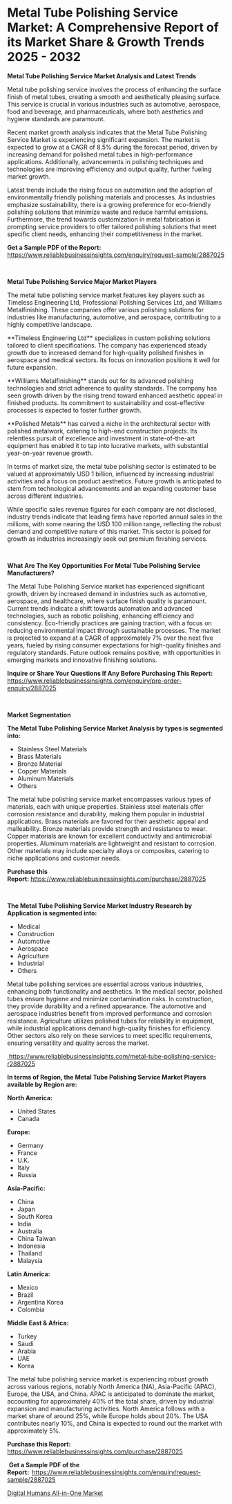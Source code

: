 <p><h1>Metal Tube Polishing Service Market: A Comprehensive Report of its Market Share & Growth Trends 2025 - 2032</h1></p><p><strong>Metal Tube Polishing Service Market Analysis and Latest Trends</strong></p>
<p><p>Metal tube polishing service involves the process of enhancing the surface finish of metal tubes, creating a smooth and aesthetically pleasing surface. This service is crucial in various industries such as automotive, aerospace, food and beverage, and pharmaceuticals, where both aesthetics and hygiene standards are paramount. </p><p>Recent market growth analysis indicates that the Metal Tube Polishing Service Market is experiencing significant expansion. The market is expected to grow at a CAGR of 8.5% during the forecast period, driven by increasing demand for polished metal tubes in high-performance applications. Additionally, advancements in polishing techniques and technologies are improving efficiency and output quality, further fueling market growth. </p><p>Latest trends include the rising focus on automation and the adoption of environmentally friendly polishing materials and processes. As industries emphasize sustainability, there is a growing preference for eco-friendly polishing solutions that minimize waste and reduce harmful emissions. Furthermore, the trend towards customization in metal fabrication is prompting service providers to offer tailored polishing solutions that meet specific client needs, enhancing their competitiveness in the market.</p></p>
<p><strong>Get a Sample PDF of the Report:&nbsp;</strong> <a href="https://www.reliablebusinessinsights.com/enquiry/request-sample/2887025?utm_campaign=3128&utm_medium=2&utm_source=Github&utm_content=ia&utm_term=13032025&utm_id=metal-tube-polishing-service">https://www.reliablebusinessinsights.com/enquiry/request-sample/2887025</a></p>
<p>&nbsp;</p>
<p><strong>Metal Tube Polishing Service Major Market Players</strong></p>
<p><p>The metal tube polishing service market features key players such as Timeless Engineering Ltd, Professional Polishing Services Ltd, and Williams Metalfinishing. These companies offer various polishing solutions for industries like manufacturing, automotive, and aerospace, contributing to a highly competitive landscape.</p><p>**Timeless Engineering Ltd** specializes in custom polishing solutions tailored to client specifications. The company has experienced steady growth due to increased demand for high-quality polished finishes in aerospace and medical sectors. Its focus on innovation positions it well for future expansion.</p><p>**Williams Metalfinishing** stands out for its advanced polishing technologies and strict adherence to quality standards. The company has seen growth driven by the rising trend toward enhanced aesthetic appeal in finished products. Its commitment to sustainability and cost-effective processes is expected to foster further growth.</p><p>**Polished Metals** has carved a niche in the architectural sector with polished metalwork, catering to high-end construction projects. Its relentless pursuit of excellence and investment in state-of-the-art equipment has enabled it to tap into lucrative markets, with substantial year-on-year revenue growth.</p><p>In terms of market size, the metal tube polishing sector is estimated to be valued at approximately USD 1 billion, influenced by increasing industrial activities and a focus on product aesthetics. Future growth is anticipated to stem from technological advancements and an expanding customer base across different industries.</p><p>While specific sales revenue figures for each company are not disclosed, industry trends indicate that leading firms have reported annual sales in the millions, with some nearing the USD 100 million range, reflecting the robust demand and competitive nature of this market. This sector is poised for growth as industries increasingly seek out premium finishing services.</p></p>
<p>&nbsp;</p>
<p><strong>What Are The Key Opportunities For Metal Tube Polishing Service Manufacturers?</strong></p>
<p><p>The Metal Tube Polishing Service market has experienced significant growth, driven by increased demand in industries such as automotive, aerospace, and healthcare, where surface finish quality is paramount. Current trends indicate a shift towards automation and advanced technologies, such as robotic polishing, enhancing efficiency and consistency. Eco-friendly practices are gaining traction, with a focus on reducing environmental impact through sustainable processes. The market is projected to expand at a CAGR of approximately 7% over the next five years, fueled by rising consumer expectations for high-quality finishes and regulatory standards. Future outlook remains positive, with opportunities in emerging markets and innovative finishing solutions.</p></p>
<p><strong>Inquire or Share Your Questions If Any Before Purchasing This Report:</strong> <a href="https://www.reliablebusinessinsights.com/enquiry/pre-order-enquiry/2887025?utm_campaign=3128&utm_medium=2&utm_source=Github&utm_content=ia&utm_term=13032025&utm_id=metal-tube-polishing-service">https://www.reliablebusinessinsights.com/enquiry/pre-order-enquiry/2887025</a></p>
<p>&nbsp;</p>
<p><strong>Market Segmentation</strong></p>
<p><strong>The Metal Tube Polishing Service Market Analysis by types is segmented into:</strong></p>
<p><ul><li>Stainless Steel Materials</li><li>Brass Materials</li><li>Bronze Material</li><li>Copper Materials</li><li>Aluminum Materials</li><li>Others</li></ul></p>
<p><p>The metal tube polishing service market encompasses various types of materials, each with unique properties. Stainless steel materials offer corrosion resistance and durability, making them popular in industrial applications. Brass materials are favored for their aesthetic appeal and malleability. Bronze materials provide strength and resistance to wear. Copper materials are known for excellent conductivity and antimicrobial properties. Aluminum materials are lightweight and resistant to corrosion. Other materials may include specialty alloys or composites, catering to niche applications and customer needs.</p></p>
<p><strong>Purchase this Report:&nbsp;</strong><a href="https://www.reliablebusinessinsights.com/purchase/2887025?utm_campaign=3128&utm_medium=2&utm_source=Github&utm_content=ia&utm_term=13032025&utm_id=metal-tube-polishing-service">https://www.reliablebusinessinsights.com/purchase/2887025</a></p>
<p>&nbsp;</p>
<p><strong>The Metal Tube Polishing Service Market Industry Research by Application is segmented into:</strong></p>
<p><ul><li>Medical</li><li>Construction</li><li>Automotive</li><li>Aerospace</li><li>Agriculture</li><li>Industrial</li><li>Others</li></ul></p>
<p><p>Metal tube polishing services are essential across various industries, enhancing both functionality and aesthetics. In the medical sector, polished tubes ensure hygiene and minimize contamination risks. In construction, they provide durability and a refined appearance. The automotive and aerospace industries benefit from improved performance and corrosion resistance. Agriculture utilizes polished tubes for reliability in equipment, while industrial applications demand high-quality finishes for efficiency. Other sectors also rely on these services to meet specific requirements, ensuring versatility and quality across the market.</p></p>
<p><a href="https://www.reliablebusinessinsights.com/metal-tube-polishing-service-r2887025?utm_campaign=3128&utm_medium=2&utm_source=Github&utm_content=ia&utm_term=13032025&utm_id=metal-tube-polishing-service">&nbsp;https://www.reliablebusinessinsights.com/metal-tube-polishing-service-r2887025</a></p>
<p><strong>In terms of Region, the Metal Tube Polishing Service Market Players available by Region are:</strong></p>
<p>
    <p> <strong> North America: </strong>
        <ul>
            <li>United States</li>
            <li>Canada</li>
        </ul>
        </p> 
    <p> <strong> Europe: </strong>
        <ul>
            <li>Germany</li>
            <li>France</li>
            <li>U.K.</li>
            <li>Italy</li>
            <li>Russia</li>
        </ul>
        </p> 
    <p> <strong> Asia-Pacific: </strong>
        <ul>
            <li>China</li>
            <li>Japan</li>
            <li>South Korea</li>
            <li>India</li>
            <li>Australia</li>
            <li>China Taiwan</li>
            <li>Indonesia</li>
            <li>Thailand</li>
            <li>Malaysia</li>
        </ul>
        </p> 
    <p> <strong> Latin America: </strong>
        <ul>
            <li>Mexico</li>
            <li>Brazil</li>
            <li>Argentina Korea</li>
            <li>Colombia</li>
        </ul>
        </p> 
    <p> <strong> Middle East & Africa: </strong>
        <ul>
            <li>Turkey</li>
            <li>Saudi</li>
            <li>Arabia</li>
            <li>UAE</li>
            <li>Korea</li>
        </ul>
    </p>
    </p>
<p><p>The metal tube polishing service market is experiencing robust growth across various regions, notably North America (NA), Asia-Pacific (APAC), Europe, the USA, and China. APAC is anticipated to dominate the market, accounting for approximately 40% of the total share, driven by industrial expansion and manufacturing activities. North America follows with a market share of around 25%, while Europe holds about 20%. The USA contributes nearly 10%, and China is expected to round out the market with approximately 5%.</p></p>
<p><strong>Purchase this Report: </strong><a href="https://www.reliablebusinessinsights.com/purchase/2887025?utm_campaign=3128&utm_medium=2&utm_source=Github&utm_content=ia&utm_term=13032025&utm_id=metal-tube-polishing-service">https://www.reliablebusinessinsights.com/purchase/2887025</a></p>
<p>&nbsp;<strong>Get a Sample PDF of the Report:&nbsp;&nbsp;</strong><a href="https://www.reliablebusinessinsights.com/enquiry/request-sample/2887025?utm_campaign=3128&utm_medium=2&utm_source=Github&utm_content=ia&utm_term=13032025&utm_id=metal-tube-polishing-service">https://www.reliablebusinessinsights.com/enquiry/request-sample/2887025</a></p>
<p><strong></strong></p>
<p><p><a href="https://github.com/micbotam/Market-Research-Report-List-1/blob/main/digital-humans-all-in-one-market.md?utm_campaign=3128&utm_medium=2&utm_source=Github&utm_content=ia&utm_term=13032025&utm_id=metal-tube-polishing-service">Digital Humans All-in-One Market</a></p></p>